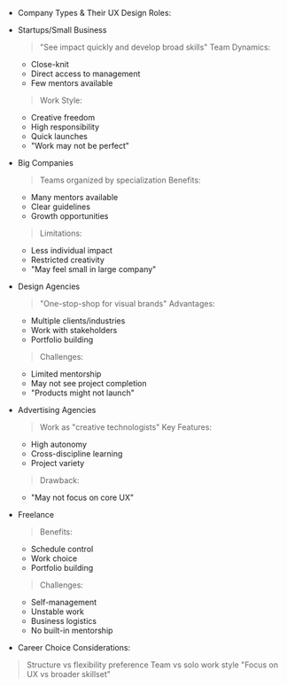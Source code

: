 * Company Types & Their UX Design Roles:
 - Startups/Small Business
   > "See impact quickly and develop broad skills"
   > Team Dynamics:
     * Close-knit
     * Direct access to management
     * Few mentors available
   > Work Style:
     * Creative freedom
     * High responsibility
     * Quick launches
     * "Work may not be perfect"

 - Big Companies
   > Teams organized by specialization
   > Benefits:
     * Many mentors available
     * Clear guidelines
     * Growth opportunities
   > Limitations:
     * Less individual impact
     * Restricted creativity
     * "May feel small in large company"

 - Design Agencies
   > "One-stop-shop for visual brands"
   > Advantages:
     * Multiple clients/industries
     * Work with stakeholders
     * Portfolio building
   > Challenges:
     * Limited mentorship
     * May not see project completion
     * "Products might not launch"

 - Advertising Agencies
   > Work as "creative technologists"
   > Key Features:
     * High autonomy
     * Cross-discipline learning
     * Project variety
   > Drawback:
     * "May not focus on core UX"

 - Freelance
   > Benefits:
     * Schedule control
     * Work choice
     * Portfolio building
   > Challenges:
     * Self-management
     * Unstable work
     * Business logistics
     * No built-in mentorship

* Career Choice Considerations:
 > Structure vs flexibility preference
 > Team vs solo work style
 > "Focus on UX vs broader skillset"